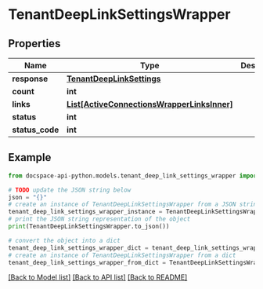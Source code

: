 # TenantDeepLinkSettingsWrapper

## Properties

Name | Type | Description | Notes
------------ | ------------- | ------------- | -------------
**response** | [**TenantDeepLinkSettings**](TenantDeepLinkSettings.md) |  | [optional] 
**count** | **int** |  | [optional] 
**links** | [**List[ActiveConnectionsWrapperLinksInner]**](ActiveConnectionsWrapperLinksInner.md) |  | [optional] 
**status** | **int** |  | [optional] 
**status_code** | **int** |  | [optional] 

## Example

```python
from docspace-api-python.models.tenant_deep_link_settings_wrapper import TenantDeepLinkSettingsWrapper

# TODO update the JSON string below
json = "{}"
# create an instance of TenantDeepLinkSettingsWrapper from a JSON string
tenant_deep_link_settings_wrapper_instance = TenantDeepLinkSettingsWrapper.from_json(json)
# print the JSON string representation of the object
print(TenantDeepLinkSettingsWrapper.to_json())

# convert the object into a dict
tenant_deep_link_settings_wrapper_dict = tenant_deep_link_settings_wrapper_instance.to_dict()
# create an instance of TenantDeepLinkSettingsWrapper from a dict
tenant_deep_link_settings_wrapper_from_dict = TenantDeepLinkSettingsWrapper.from_dict(tenant_deep_link_settings_wrapper_dict)
```
[[Back to Model list]](../README.md#documentation-for-models) [[Back to API list]](../README.md#documentation-for-api-endpoints) [[Back to README]](../README.md)


